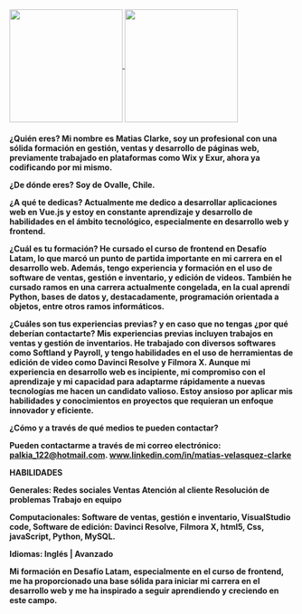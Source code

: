 <a href="#">
  <img height=200 align="center" src="https://my-stats-43gk.vercel.app/api?username=MatiasClarke&show_icons=true&theme=radical&hide=contribs,issues&show=discussions_answered&rank_icon=github&include_all_commits=true&card_width=150" />
</a>
<a href="#">
  <img height=200 align="center" src="https://my-stats-43gk.vercel.app/api/top-langs/?username=MatiasClarke&hide=html,scss,css&langs_count=8&layout=compact&theme=radical&card_width=150" />
</a>
<h4>
¿Quién eres?
Mi nombre es Matias Clarke, soy un profesional con una sólida formación en gestión, ventas y desarrollo de páginas web,
previamente trabajado en plataformas como Wix y Exur, ahora ya codificando por mi mismo.

¿De dónde eres?
Soy de Ovalle, Chile.

¿A qué te dedicas?
Actualmente me dedico a desarrollar aplicaciones web en Vue.js y estoy en constante aprendizaje y desarrollo de habilidades en el ámbito tecnológico, especialmente en desarrollo web y frontend.

¿Cuál es tu formación?
He cursado el curso de frontend en Desafío Latam, lo que marcó un punto de partida importante en mi carrera en el desarrollo web. Además, 
tengo experiencia y formación en el uso de software de ventas, gestión e inventario, y edición de videos. 
También he cursado ramos en una carrera actualmente congelada, en la cual aprendí Python, bases de datos y, destacadamente, 
programación orientada a objetos, entre otros ramos informáticos.

¿Cuáles son tus experiencias previas? y en caso que no tengas ¿por qué deberían contactarte?
Mis experiencias previas incluyen trabajos en ventas y gestión de inventarios. 
He trabajado con diversos softwares como Softland y Payroll, y tengo habilidades en el uso de herramientas de edición de video como Davinci Resolve y Filmora X. 
Aunque mi experiencia en desarrollo web es incipiente, mi compromiso con el aprendizaje y mi capacidad para adaptarme rápidamente a nuevas tecnologías me hacen un candidato valioso. 
Estoy ansioso por aplicar mis habilidades y conocimientos en proyectos que requieran un enfoque innovador y eficiente.

¿Cómo y a través de qué medios te pueden contactar?

Pueden contactarme a través de mi correo electrónico: palkia_122@hotmail.com.
www.linkedin.com/in/matias-velasquez-clarke


HABILIDADES

Generales:
Redes sociales
Ventas
Atención al cliente
Resolución de problemas
Trabajo en equipo

Computacionales:
Software de ventas, 
gestión e inventario,
VisualStudio code,
Software de edición: Davinci Resolve, Filmora X,
html5,
Css,
javaScript,
Python,
MySQL.

Idiomas:
Inglés | Avanzado


Mi formación en Desafío Latam, especialmente en el curso de frontend,
me ha proporcionado una base sólida para iniciar mi carrera en el desarrollo web y 
me ha inspirado a seguir aprendiendo y creciendo en este campo.</h4>
